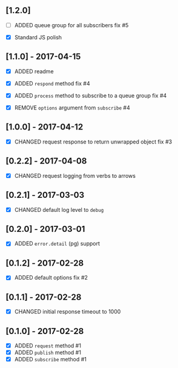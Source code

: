 [1.2.0]
-------
- [ ] ADDED queue group for all subscribers fix #5
- [x] Standard JS polish


[1.1.0] - 2017-04-15
--------------------
- [x] ADDED readme
- [x] ADDED `respond` method fix #4
- [x] ADDED `process` method to subscribe to a queue group fix #4
- [x] REMOVE `options` argument from `subscribe` #4


[1.0.0] - 2017-04-12
--------------------
- [x] CHANGED request response to return unwrapped object fix #3


[0.2.2] - 2017-04-08
--------------------
- [x] CHANGED request logging from verbs to arrows


[0.2.1] - 2017-03-03
--------------------
- [x] CHANGED default log level to `debug`


[0.2.0] - 2017-03-01
--------------------
- [x] ADDED `error.detail` (pg) support


[0.1.2] - 2017-02-28
--------------------
- [x] ADDED default options fix #2


[0.1.1] - 2017-02-28
--------------------
- [x] CHANGED initial response timeout to 1000


[0.1.0] - 2017-02-28
--------------------
- [x] ADDED `request` method #1
- [x] ADDED `publish` method #1
- [x] ADDED `subscribe` method #1